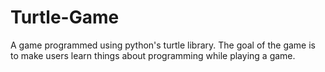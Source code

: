 # Turtle-Game
A game programmed using python's turtle library. The goal of the game is to make users learn things about programming while playing a game.
